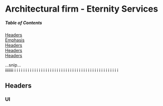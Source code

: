 # Architectural firm - Eternity Services

##### Table of Contents  
[Headers](#headers)  
[Emphasis](#emphasis)  
[Headers](#headers)  
[Headers](#headers)  
[Headers](#headers)  

...snip...    
<a name="headers"/>
iiiiiiii
i
i
i
i
i
i
i
i
i
i
i
i
i
i
i
i
i
i
i
i
i
i
i
i
i
i
i
i
i
i
i
i
i
i
i
i
i
i
i
i
i
i
i
i
i
i
i

## Headers

### UI



